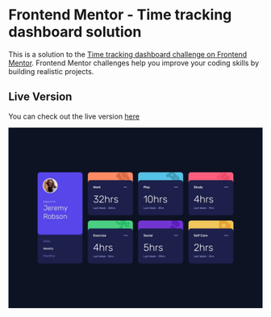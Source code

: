 # Frontend Mentor - Time tracking dashboard solution

This is a solution to the [Time tracking dashboard challenge on Frontend Mentor](https://www.frontendmentor.io/challenges/time-tracking-dashboard-UIQ7167Jw). Frontend Mentor challenges help you improve your coding skills by building realistic projects.

## Live Version

You can check out the live version [here](https://github.com/Shakiba-Alipour/Time-Tracking-Dashboard)

![](./design/desktop-design.jpg)
